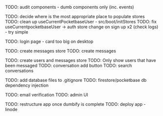TODO: audit components - dumb components only (inc. events)

TODO: decide where is the most appropriate place to populate stores
TODO: clean up useCurrentPocketbaseUser - src/boot/initStores
TODO: fix useCurrentpocketbaseUser -> auth store change on sign up x2 (check logs) - try simple

TODO: login page - card too big on desktop

TODO: create messages store
TODO: create messages

TODO: create users and messages store
TODO: Only show users that have been messaged
TODO: conversation add button
TODO: search conversations

TODO: add database files to .gitignore
TODO: firestore/pocketbase db dependency injection

TODO: email verification
TODO: admin UI

TODO: restructure app once dumbify is complete
TODO: deploy app - linode
